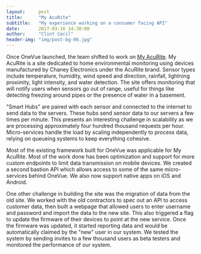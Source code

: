 ```yaml
---
layout:     post
title:      "My AcuRite"
subtitle:   "My experience working on a consumer facing API"
date:       2017-03-16 14:38:00
author:     "Clint Cecil"
header-img: "img/post-bg-06.jpg"
---
```


Once OneVue launched, the team shifted to work on [My AcuRite](https://www.myacurite.com). My AcuRite is a site dedicated to home environmental monitoring using devices manufactured by Chaney Electronics under the AcuRite brand. Sensor types include temperature, humidity, wind speed and direction, rainfall, lightning proximity, light intensity, and water detection. The site offers monitoring that will notify users when sensors go out of range, useful for things like detecting freezing around pipes or the presence of water in a basement.

"Smart Hubs" are paired with each sensor and connected to the internet to send data to the servers. These hubs send sensor data to our servers a few times per minute. This presents an interesting challenge in scalability as we are processing approximately four hundred thousand requests per hour. Micro-services handle the load by scaling independently to process data, relying on queueing systems to keep everything cohesive.

Most of the existing framework built for OneVue was applicable for My AcuRite. Most of the work done has been optimization and support for more custom endpoints to limit data transmission on mobile devices. We created a second bastion API which allows access to some of the same micro-services behind OneVue. We also now support native apps on iOS and Android.

One other challenge in building the site was the migration of data from the old site. We worked with the old contractors to spec out an API to access customer data, then built a webpage that allowed users to enter username and password and import the data to the new site. This also triggered a flag to update the firmware of their devices to point at the new service. Once the firmware was updated, it started reporting data and would be automatically claimed by the "new" user in our system. We tested the system by sending invites to a few thousand users as beta testers and monitored the performance of our system.
